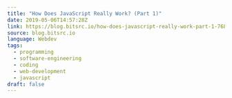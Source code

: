 ```yaml
---
title: "How Does JavaScript Really Work? (Part 1)"
date: 2019-05-06T14:57:28Z
link: https://blog.bitsrc.io/how-does-javascript-really-work-part-1-7681dd54a36d?source=rss----5c2fdf847f4a---4&utm_medium=RSS&utm_source=news.12bit.vn
source: blog.bitsrc.io
language: Webdev
tags:
  - programming
  - software-engineering
  - coding
  - web-development
  - javascript
draft: false
---
```

